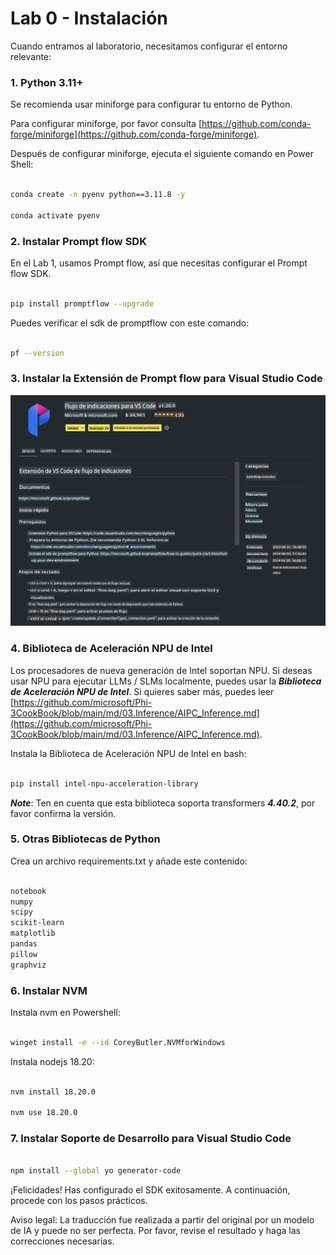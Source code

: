 # **Lab 0 - Instalación**

Cuando entramos al laboratorio, necesitamos configurar el entorno relevante:

### **1. Python 3.11+**

Se recomienda usar miniforge para configurar tu entorno de Python.

Para configurar miniforge, por favor consulta [https://github.com/conda-forge/miniforge](https://github.com/conda-forge/miniforge).

Después de configurar miniforge, ejecuta el siguiente comando en Power Shell:

```bash

conda create -n pyenv python==3.11.8 -y

conda activate pyenv

```

### **2. Instalar Prompt flow SDK**

En el Lab 1, usamos Prompt flow, así que necesitas configurar el Prompt flow SDK.

```bash

pip install promptflow --upgrade

```

Puedes verificar el sdk de promptflow con este comando:

```bash

pf --version

```

### **3. Instalar la Extensión de Prompt flow para Visual Studio Code**

![pf](../../../../../../../translated_images/pf_ext.2830ee3df27421bce4a776ce6474a025c28f3886dac2272d60b70572a9a87040.es.png)

### **4. Biblioteca de Aceleración NPU de Intel**

Los procesadores de nueva generación de Intel soportan NPU. Si deseas usar NPU para ejecutar LLMs / SLMs localmente, puedes usar la ***Biblioteca de Aceleración NPU de Intel***. Si quieres saber más, puedes leer [https://github.com/microsoft/Phi-3CookBook/blob/main/md/03.Inference/AIPC_Inference.md](https://github.com/microsoft/Phi-3CookBook/blob/main/md/03.Inference/AIPC_Inference.md).

Instala la Biblioteca de Aceleración NPU de Intel en bash:

```bash

pip install intel-npu-acceleration-library

```

***Note***: Ten en cuenta que esta biblioteca soporta transformers ***4.40.2***, por favor confirma la versión.

### **5. Otras Bibliotecas de Python**

Crea un archivo requirements.txt y añade este contenido:

```txt

notebook
numpy 
scipy 
scikit-learn 
matplotlib 
pandas 
pillow 
graphviz

```

### **6. Instalar NVM**

Instala nvm en Powershell:

```bash

winget install -e --id CoreyButler.NVMforWindows

```

Instala nodejs 18.20:

```bash

nvm install 18.20.0

nvm use 18.20.0

```

### **7. Instalar Soporte de Desarrollo para Visual Studio Code**

```bash

npm install --global yo generator-code

```

¡Felicidades! Has configurado el SDK exitosamente. A continuación, procede con los pasos prácticos.

Aviso legal: La traducción fue realizada a partir del original por un modelo de IA y puede no ser perfecta. Por favor, revise el resultado y haga las correcciones necesarias.